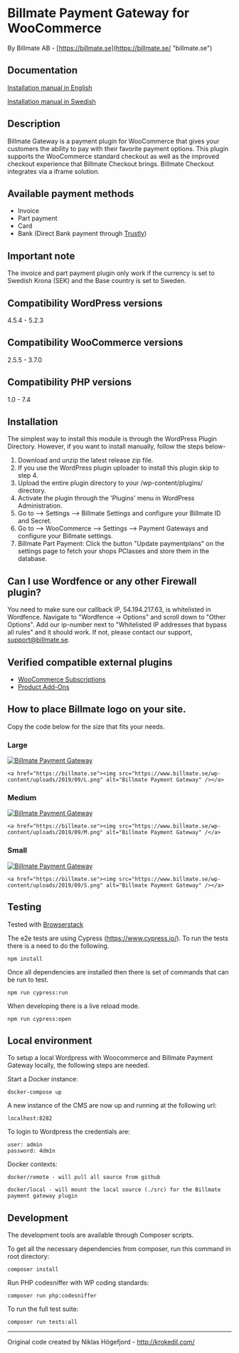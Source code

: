 # Billmate Payment Gateway for WooCommerce
By Billmate AB - [https://billmate.se](https://billmate.se/ "billmate.se")

## Documentation
[Installation manual in English](https://billmate.se/plugins/manual/Installation_Manual_Woocommerce_Billmate.pdf)

[Installation manual in Swedish](https://billmate.se/plugins/manual/Installationsmanual_Woocommerce_Billmate.pdf)

## Description 
Billmate Gateway is a payment plugin for WooCommerce that gives your customers the ability to pay with their favorite payment options. This plugin supports the WooCommerce standard checkout as well as the improved checkout experience that Billmate Checkout brings. Billmate Checkout integrates via a iframe solution.

## Available payment methods
* Invoice
* Part payment
* Card
* Bank (Direct Bank payment through [Trustly](https://www.trustly.com))

## Important note
The invoice and part payment plugin only work if the currency is set to Swedish Krona (SEK) and the Base country is set to Sweden.

## Compatibility WordPress versions
4.5.4 - 5.2.3

## Compatibility WooCommerce versions
2.5.5 - 3.7.0

## Compatibility PHP versions
1.0 - 7.4

## Installation
The simplest way to install this module is through the WordPress Plugin Directory. However, if you want to install manually, follow the steps below-
1. Download and unzip the latest release zip file.
2. If you use the WordPress plugin uploader to install this plugin skip to step 4.
3. Upload the entire plugin directory to your /wp-content/plugins/ directory.
4. Activate the plugin through the 'Plugins' menu in WordPress Administration.
5. Go to --> Settings --> Billmate Settings and configure your Billmate ID and Secret.
6. Go to --> WooCommerce --> Settings --> Payment Gateways and configure your Billmate settings.
7. Billmate Part Payment: Click the button "Update paymentplans" on the settings page to fetch your shops PClasses and store them in the database.

## Can I use Wordfence or any other Firewall plugin?
You need to make sure our callback IP, 54.194.217.63, is whitelisted  in Wordfence. Navigate to "Wordfence -> Options" and scroll down to "Other Options". Add our ip-number next to "Whitelisted IP addresses that bypass all rules" and it should work. If not, please contact our support, support@billmate.se.

## Verified compatible external plugins
* [WooCommerce Subscriptions](https://woocommerce.com/products/woocommerce-subscriptions/ "WooCommerce Subscriptions")
* [Product Add-Ons](https://woocommerce.com/products/product-add-ons/ "Product Add-Ons")

## How to place Billmate logo on your site.
Copy the code below for the size that fits your needs.

### Large
<a href="https://billmate.se"><img src="https://www.billmate.se/wp-content/uploads/2019/09/L.png" alt="Billmate Payment Gateway" /></a>

`<a href="https://billmate.se"><img src="https://www.billmate.se/wp-content/uploads/2019/09/L.png" alt="Billmate Payment Gateway" /></a>`

### Medium
<a href="https://billmate.se"><img src="https://www.billmate.se/wp-content/uploads/2019/09/M.png" alt="Billmate Payment Gateway" /></a>

`<a href="https://billmate.se"><img src="https://www.billmate.se/wp-content/uploads/2019/09/M.png" alt="Billmate Payment Gateway" /</a>`
### Small
<a href="https://billmate.se"><img src="https://www.billmate.se/wp-content/uploads/2019/09/S.png" alt="Billmate Payment Gateway" /></a>

`<a href="https://billmate.se"><img src="https://www.billmate.se/wp-content/uploads/2019/09/S.png" alt="Billmate Payment Gateway" /></a>`

## Testing
Tested with [Browserstack](http://www.browserstack.com)

The e2e tests are using Cypress (https://www.cypress.io/). 
To run the tests there is a need to do the following.

    npm install

Once all dependencies are installed then there is set of commands that can be run to test.

    npm run cypress:run

When developing there is a live reload mode.

    npm run cypress:open

## Local environment
To setup a local Wordpress with Woocommerce and Billmate Payment Gateway locally, the following steps are needed.

Start a Docker instance:

    docker-compose up

A new instance of the CMS are now up and running at the following url:

    localhost:8282

To login to Wordpress the credentials are:

    user: admin
    password: 4dm1n

Docker contexts:

    docker/remote - will pull all source from github

    docker/local - will mount the local source (./src) for the Billmate payment gateway plugin


## Development
The development tools are available through Composer scripts.

To get all the necessary dependencies from composer, run this command in root directory:

    composer install

Run PHP codesniffer with WP coding standards:

    composer run php:codesniffer

To run the full test suite:

    composer run tests:all

---
Original code created by Niklas Högefjord - http://krokedil.com/
